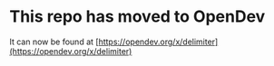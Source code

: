 # This repo has moved to OpenDev

It can now be found at [https://opendev.org/x/delimiter](https://opendev.org/x/delimiter)
